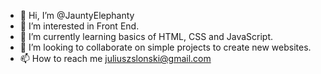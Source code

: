 - 👋 Hi, I’m @JauntyElephanty
- 👀 I’m interested in Front End.
- 🌱 I’m currently learning basics of HTML, CSS and JavaScript.
- 💞️ I’m looking to collaborate on simple projects to create new websites.
- 📫 How to reach me juliuszslonski@gmail.com

<!---
JauntyElephanty/JauntyElephanty is a ✨ special ✨ repository because its `Aboutme.md` (this file) appears on your GitHub profile.
You can click the Preview link to take a look at your changes.
--->
